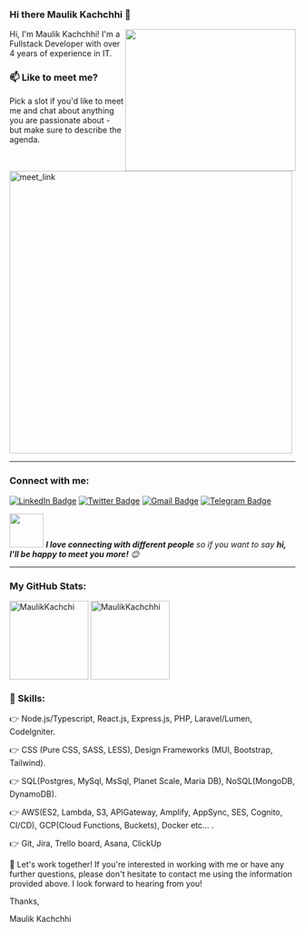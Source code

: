 ### Hi there Maulik Kachchhi 👋

<!--
**MaulikKachchi007/MaulikKachchi007** is a ✨ _special_ ✨ repository because its `README.md` (this file) appears on your GitHub profile.

Here are some ideas to get you started:

- 🔭 I’m currently working on ...
- 🌱 I’m currently learning ...
- 👯 I’m looking to collaborate on ...
- 🤔 I’m looking for help with ...
- 💬 Ask me about ...
- 📫 How to reach me: ...
- 😄 Pronouns: ...
- ⚡ Fun fact: ...
-->
Hi, I'm Maulik Kachchhi! <img align="right" src="https://media.giphy.com/media/fSGrpj2wJynDwgftc7/giphy.gif" height="250" width="300">
I'm a Fullstack Developer with over 4 years of experience in IT.

### 📫 Like to meet me?

Pick a slot if you'd like to meet me and chat about anything you are passionate about - but make sure to describe the agenda.

<a href="https://calendly.com/maulikkachchhi2000/30min" target="_blank"><img width="498" alt="meet_link" src="https://user-images.githubusercontent.com/15426564/144297439-f530f383-e73e-41e0-9914-a9b7d3f432e5.png"></a>


-----------------------------------------------------------------------------------------------------------------------------------------------------------------------

### Connect with me:

[![LinkedIn Badge](https://img.shields.io/badge/-maulikkachchhi-0077b5?style=flat-square&logo=Linkedin&logoColor=white&link=https://www.linkedin.com/in/selinjodhani)](https://www.linkedin.com/in/Maulikkachchhi) [![Twitter Badge](https://img.shields.io/badge/-maulikkachchhi-1da1f2?style=flat-square&logo=twitter&logoColor=white&link=https://twitter.com/maulikkachchhi)](https://twitter.com/Maulik89571749) [![Gmail Badge](https://img.shields.io/badge/maulikkachchhi2000@gmail.com-ea4335?style=flat-square&logo=Gmail&logoColor=white&link=mailto:maulikkachchhi2000@gmail.com)](mailto:maulikkachchhi2000@gmail.com) [![Telegram Badge](https://img.shields.io/badge/-NoOneCanBeNoOne-0088cc?style=flat-square&logo=Telegram&logoColor=white&link=https://twitter.com/Maulik89571749)](https://t.me/maulikkachchhi) 

<img src="https://media.giphy.com/media/LnQjpWaON8nhr21vNW/giphy.gif" width="60"> <em><b>I love connecting with different people</b> so if you want to say <b>hi, I'll be happy to meet you more!</b> 😊</em>

-----------------------------------------------------------------------------------------------------------------------------------------------------------------------

### My GitHub Stats:

<p>
    <img align="center" src="https://github-readme-stats.vercel.app/api?username=MaulikKachchi007&show_icons=true&include_all_commits=true&count_private=true&hide=issues,contribs&border_radius=0&locale=en&theme=dark" alt="MaulikKachchi" height="139" />
    <img align="center" src="https://github-readme-stats.vercel.app/api/top-langs/?username=MaulikKachchi007&layout=compact&exclude_repo=Lybrate-Website-Clone-Version-2.0,Lybrate-Website-Clone,Adidas-Clone&hide=Shell&border_radius=0&theme=dark" alt="MaulikKachchhi" height="139" />
</p>

### 🚀 Skills:
👉 Node.js/Typescript, React.js, Express.js, PHP, Laravel/Lumen, CodeIgniter.

👉 CSS (Pure CSS, SASS, LESS), Design Frameworks (MUI, Bootstrap, Tailwind).

👉 SQL(Postgres, MySql, MsSql, Planet Scale, Maria DB), NoSQL(MongoDB, DynamoDB).

👉 AWS(ES2, Lambda, S3, APIGateway, Amplify, AppSync, SES, Cognito, CI/CD), GCP(Cloud Functions, Buckets), Docker etc... .

👉 Git, Jira, Trello board, Asana, ClickUp

🤝 Let's work together!
If you're interested in working with me or have any further questions, please don't hesitate to contact me using the information provided above. I look forward to hearing from you!

Thanks,

Maulik Kachchhi
